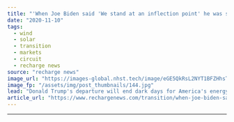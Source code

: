 ```yaml
---
title: "'When Joe Biden said 'We stand at an inflection point' he was speaking to the US and the world'"
date: "2020-11-10"
tags: 
  - wind
  - solar
  - transition
  - markets
  - circuit
  - recharge news
source: "recharge news"
image_url: "https://images-global.nhst.tech/image/eGE5QkRsL2NYT1BFZHhsTnJsQ1RKUVJZcVM3TE9UOGdEdU1MWmpPWlBRND0=/nhst/binary/1ac9212aae6d0ddab8c93aeb2e710307"
image_fp: "/assets/img/post_thumbnails/144.jpg"
lead: "Donald Trump's departure will end dark days for America's energy transition but his successor's role in the renewables revolution 'can't be overestimated', writes Darius Snieckus"
article_url: "https://www.rechargenews.com/transition/when-joe-biden-said-we-stand-at-an-inflection-point-he-was-speaking-to-the-us-and-the-world/2-1-909763"
---
```


---
